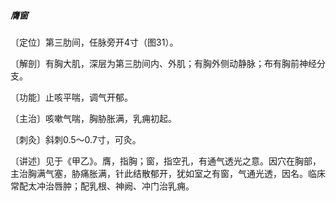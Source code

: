 ##### 膺窗

〔定位〕第三肋间，任脉旁开4寸（图31）。

〔解剖〕有胸大肌，深层为第三肋间内、外肌；有胸外侧动静脉；布有胸前神经分支。

〔功能〕止咳平喘，调气开郁。

〔主治〕咳嗽气喘，胸胁胀满，乳痈初起。

〔刺灸〕斜刺0.5〜0.7寸，可灸。

〔讲述〕见于《甲乙》。膺，指胸；窗，指空孔，有通气透光之意。因穴在胸部，主治胸满气塞，胁痛胀满，针此结散郁开，犹如室之有窗，气通光透，因名。临床常配太冲治唇肿；配乳根、神阙、冲门治乳痈。
